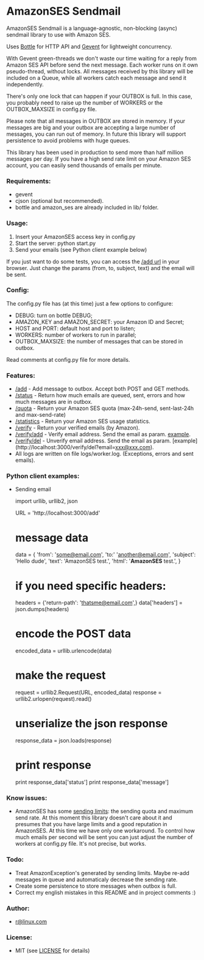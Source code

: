 # AmazonSES Sendmail

AmazonSES Sendmail is a language-agnostic, non-blocking (async) sendmail library to use with Amazon SES.

Uses [Bottle](http://bottlepy.org) for HTTP API and [Gevent](http://www.gevent.org/) for lightweight concurrency.

With Gevent green-threads we don't waste our time waiting for a reply from Amazon SES API before send the next message. Each worker runs on it own pseudo-thread, without locks. All messages received by this library will be included on a Queue, while all workers catch each message and send it independently.

There's only one lock that can happen if your OUTBOX is full. In this case, you probably need to raise up the number of WORKERS or the OUTBOX_MAXSIZE in config.py file.

Please note that all messages in OUTBOX are stored in memory. If your messages are big and your outbox are accepting a large number of messages, you can run out of memory. In future this library will support persistence to avoid problems with huge queues.

This library has been used in production to send more than half million messages per day. If you have a high send rate limit on your Amazon SES account, you can easily send thousands of emails per minute.


### Requirements:

* gevent
* cjson (optional but recommended).
* bottle and amazon_ses are already included in lib/ folder.


### Usage:

1. Insert your AmazonSES access key in config.py
2. Start the server:  python start.py
3. Send your emails (see Python client example below)

If you just want to do some tests, you can access the [/add url](http://localhost:3000/add/?from=your@email.com&to=another@email.com&subject=subject&text=message+text
) in your browser. Just change the params (from, to, subject, text) and the email will be sent.


### Config:

The config.py file has (at this time) just a few options to configure:

* DEBUG: turn on bottle DEBUG;
* AMAZON_KEY and AMAZON_SECRET: your Amazon ID and Secret;
* HOST and PORT: default host and port to listen;
* WORKERS: number of workers to run in parallel;
* OUTBOX_MAXSIZE: the number of messages that can be stored in outbox.

Read comments at config.py file for more details.


### Features:

* [/add](http://localhost:3000/add) - Add message to outbox. Accept both POST and GET methods.
* [/status](http://localhost:3000/status) - Return how much emails are queued, sent, errors and how much messages are in outbox.
* [/quota](http://localhost:3000/quota) - Return your Amazon SES quota (max-24h-send, sent-last-24h and max-send-rate)
* [/statistics](http://localhost:3000/statistics) - Return your Amazon SES usage statistics.
* [/verify](http://localhost:3000/verify) - Return your verified emails (by Amazon).
* [/verify/add](http://localhost:3000/verify/add) - Verify email address. Send the email as param. [example](http://localhost:3000/verify/add?email=xxx@xxx.com).
* [/verify/del](http://localhost:3000/verify/del) - Unverify email address. Send the email as param. [example] (http://localhost:3000/verify/del?email=xxx@xxx.com).
* All logs are written on file logs/worker.log. (Exceptions, errors and sent emails).


### Python client examples:

* Sending email

    import urllib, urllib2, json

    URL = 'http://localhost:3000/add'

    # message data
    data = {
        'from': 'some@email.com',
        'to:' 'another@email.com',
        'subject': 'Hello dude',
        'text': 'AmazonSES test.',
        'html': '<b>AmazonSES</b> test.',
    }

    # if you need specific headers:
    headers = {'return-path': 'thatsme@email.com',}
    data['headers'] = json.dumps(headers)

    # encode the POST data
    encoded_data = urllib.urlencode(data)

    # make the request
    request = urllib2.Request(URL, encoded_data)
    response = urllib2.urlopen(request).read()

    # unserialize the json response
    response_data = json.loads(response)

    # print response
    print response_data['status']
    print response_data['message']


### Know issues:

* AmazonSES has some [sending limits](http://aws.amazon.com/ses/#details): the sending quota and maximum send rate. At this moment this library doesn't care about it and presumes that you have large limits and a good reputation in AmazonSES. At this time we have only one workaround. To control how much emails per second will be sent you can just adjust the number of workers at config.py file. It's not precise, but works.


### Todo:

* Treat AmazonException's generated by sending limits. Maybe re-add messages in queue and automaticaly decrease the sending rate.
* Create some persistence to store messages when outbox is full.
* Correct my english mistakes in this README and in project comments :)


### Author:

* r@linux.com


### License:

* MIT (see [LICENSE](https://github.com/robss/AmazonSES-Sendmail/blob/master/LICENSE) for details)


